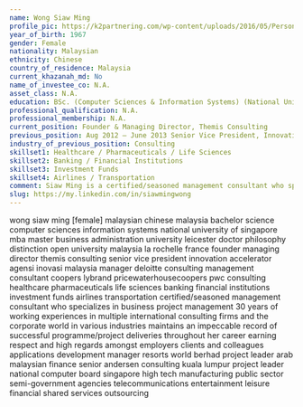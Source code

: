 ```yaml
---
name: Wong Siaw Ming
profile_pic: https://k2partnering.com/wp-content/uploads/2016/05/Person.jpg
year_of_birth: 1967
gender: Female
nationality: Malaysian
ethnicity: Chinese
country_of_residence: Malaysia 
current_khazanah_md: No
name_of_investee_co: N.A.
asset_class: N.A.
education: BSc. (Computer Sciences & Information Systems) (National University of Singapore), MBA (University of Leicester), Doctor of Philosophy (Business Administration) with Distinction (Open University Malaysia), Doctor of Philosophy (Computer Science) with Distinction (Université de La Rochelle, France)
professional_qualification: N.A.
professional_membership: N.A.
current_position: Founder & Managing Director, Themis Consulting
previous_position: Aug 2012 – June 2013 Senior Vice President, Innovation Accelerator, Agensi Inovasi Malaysia,  Jan 1999 – May 2002 Manager, Deloitte Consulting SEA, Jul 1997 – Jan 1999 Management Consultant, Coopers & Lybrand Management Consultants / PriceWaterhouse Coopers 
industry_of_previous_position: Consulting
skillset1: Healthcare / Pharmaceuticals / Life Sciences
skillset2: Banking / Financial Institutions
skillset3: Investment Funds
skillset4: Airlines / Transportation
comment: Siaw Ming is a certified/seasoned management consultant who specializes in business project management.  She has over 30 years of working experiences in multiple international consulting firms and the corporate world in various industries. Most importantly, she maintains an impeccable record of successful programme/project deliveries throughout her career -- earning respect and high regards amongst employers, clients and colleagues.  
slug: https://my.linkedin.com/in/siawmingwong
---
```


wong siaw ming [female] malaysian chinese malaysia bachelor science computer sciences information systems national university of singapore mba master business administration university leicester doctor philosophy distinction open university malaysia la rochelle france founder managing director themis consulting senior vice president innovation accelerator agensi inovasi malaysia manager deloitte consulting management consultant coopers lybrand pricewaterhousecoopers pwc consulting healthcare pharmaceuticals life sciences banking financial institutions investment funds airlines transportation certified/seasoned management consultant who specializes in business project management 30 years of working experiences in multiple international consulting firms and the corporate world in various industries maintains an impeccable record of successful programme/project deliveries throughout her career earning respect and high regards amongst employers clients and colleagues applications development manager resorts world berhad project leader arab malaysian finance senior andersen consulting kuala lumpur project leader national computer board singapore high tech manufacturing public sector semi-government agencies telecommunications entertainment leisure financial shared services outsourcing